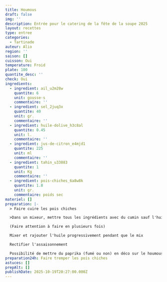 ```yaml
---
title: Houmous
draft: false
img: ''
description: Entrée pour le catering de la fête de la soupe 2025
layout: recettes
type: entree
categories:
  - Tartinade
auteur: Alio
region: ''
saison: []
cuisson: Oui
temperature: Froid
plate: 100
quantite_desc: ''
check: Oui
ingredients:
  - ingredient: ail_u2m28w
    quantite: 6
    unit: gousse·s
    commentaire: ''
  - ingredient: sel_2juq3x
    quantite: 40
    unit: gr.
    commentaire: ''
  - ingredient: huile-dolive_h3c8al
    quantite: 0.45
    unit: l.
    commentaire: ''
  - ingredient: jus-de-citron_e4mjd1
    quantite: 225
    unit: ml
    commentaire: ''
  - ingredient: tahin_u33083
    quantite: 1
    unit: Kg
    commentaire: ''
  - ingredient: pois-chiches_6a8w8k
    quantite: 1.8
    unit: gr.
    commentaire: poids sec
materiel: []
preparation: |-
  > Faire cuire les pois chiches

  >Dans un mixeur, mettre tous les ingrédients avec du cumin sauf l'huile 

  (Faire attention à faire en plusieurs fois)

  Mixer et rajouter l'huile progressivement pendant que le mix

  Rectifier l'assaisonnement

  Possibilité de mettre du paprika (fumé ou non) en déco sur le houmous
preparation24h: Faire tremper les pois chiches
astuces: []
prepAlt: []
publishDate: 2025-10-19T20:27:00.000Z
---
```


